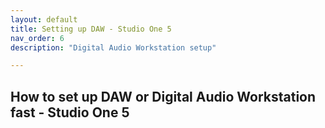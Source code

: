 ```yaml
---
layout: default
title: Setting up DAW - Studio One 5
nav_order: 6
description: "Digital Audio Workstation setup"

---
```


## **How to set up DAW or Digital Audio Workstation fast - Studio One 5**